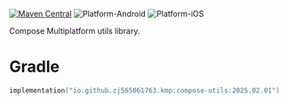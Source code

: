 [![Maven Central](https://img.shields.io/maven-central/v/io.github.zj565061763.kmp/compose-utils)](https://central.sonatype.com/search?q=g:io.github.zj565061763.kmp+compose-utils)
![Platform-Android](https://img.shields.io/badge/Platform-Android-brightgreen)
![Platform-iOS](https://img.shields.io/badge/Platform-iOS-brightgreen)

Compose Multiplatform utils library.

# Gradle

```kotlin
implementation("io.github.zj565061763.kmp:compose-utils:2025.02.01")
```